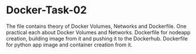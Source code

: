 # Docker-Task-02
The file contains theory of Docker Volumes, Networks and Dockerfile.
One practical each about Docker Volumes and Networks.
Dockerfile for nodeapp creation, building image from it and pushing it to the Dockerhub.
Dockerfile for python app image and container creation from it.
